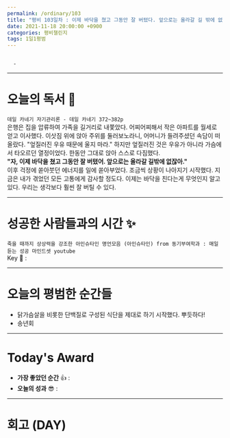 ```yaml
---
permalink: /ordinary/103
title: "평비 103일차 : 이제 바닥을 쳤고 그동안 잘 버텼다. 앞으로는 올라갈 길 밖에 없다!"
date: 2021-11-18 20:00:00 +0900
categories: 평비챌린지
tags: 1일1평범 
---
```

```

  -
```

---
# 오늘의 독서 📕
`데일 카네기 자기관리론 - 데일 카네기 372~382p`  
은행은 집을 압류하여 가족을 길거리로 내쫓았다. 어찌어찌해서 작은 아파트를 월세로 얻고 이사했다. 이삿짐 위에 앉아 주위를 둘러보노라니, 어머니가 들려주셨던 속담이 떠올랐다. "엎질러진 우유 때문에 울지 마라." 하지만 엎질러진 것은 우유가 아니라 가슴에서 타오르던 열정이었다. 한동안 그대로 앉아 스스로 다짐했다.  
**"자, 이제 바닥을 쳤고 그동안 잘 버텼어. 앞으로는 올라갈 길밖에 없잖아."**  
이후 걱정에 쏟아붓던 에너지를 일에 쏟아부었다. 조금씩 상황이 나아지기 시작했다. 지금은 내가 겪었던 모든 고통에게 감사할 정도다. 이제는 바닥을 친다는게 무엇인지 알고 있다. 우리는 생각보다 훨씬 잘 버틸 수 있다.  

---
# 성공한 사람들과의 시간 ✨
`죽을 때까지 상상력을 강조한 아인슈타인 명언모음 (아인슈타인) from 동기부여학과 : 매일 듣는 성공 마인드셋 youtube`  
Key 🔑 : 

---
# 오늘의 평범한 순간들
- 닭가슴살을 비롯한 단백질로 구성된 식단을 제대로 하기 시작했다. 뿌듯하다!
- 송년회

---
# Today's Award
- **가장 좋았던 순간** 👍 : 
- **오늘의 성과** 😎 : 

---
# 회고 (DAY)